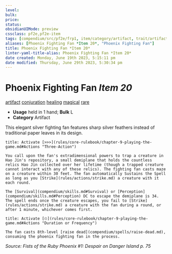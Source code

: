```yaml
---
level:
bulk:
price:
status:
obsidianUIMode: preview
cssclass: pf2e,pf2e-item
tags: [compendium/src/pf2e/frp1, item/category/artifact, trait/artifact, trait/conjuration, trait/healing, trait/magical, trait/rare]
aliases: [Phoenix Fighting Fan *Item 20*, "Phoenix Fighting Fan"]
title: Phoenix Fighting Fan *Item 20*
linter-yaml-title-alias: Phoenix Fighting Fan *Item 20*
date created: Monday, June 19th 2023, 5:15:11 pm
date modified: Thursday, June 29th 2023, 5:30:34 pm
---
```


# Phoenix Fighting Fan *Item 20*

[artifact](rules/traits/artifact-gmg.md) [conjuration](rules/traits/conjuration.md) [healing](rules/traits/healing.md) [magical](rules/traits/magical.md) [rare](rules/traits/rare.md)  

- **Usage** held in 1 hand; **Bulk** L
- **Category** Artifact

This elegant silver fighting fan features sharp silver feathers instead of traditional paper leaves in its design.

```ad-embed-ability
title: Activate [>>>](rules/core-rulebook/chapter-9-playing-the-game.md#Actions "Three-Action")

You call upon the fan's extradimensional powers to trap a creature in Hao Jin's repository, a small demiplane that holds the countless relics Hao Jin collected over her lifetime (though a trapped creature cannot interact with any of these relics). The fighting fan casts maze on a creature within 30 feet. The fan automatically Sustains the Spell as long as you [Strike](rules/actions/strike.md) a creature with it each round.

The [Survival](compendium/skills.md#Survival) or [Perception](compendium/skills.md#Perception) DC to escape the demiplane is 34. The spell ends once the creature escapes, you fail to [Strike](rules/actions/strike.md) a creature with the fan during a round, or after 1 minute, whichever comes first.
```

```ad-embed-ability
title: Activate [⏲](rules/core-rulebook/chapter-9-playing-the-game.md#Actions "Duration or Frequency")

The fan casts 8th-level [raise dead](compendium/spells/raise-dead.md), consuming the phoenix fighting fan in the process.
```

*Source: Fists of the Ruby Phoenix #1: Despair on Danger Island p. 75*
